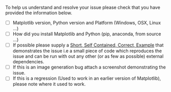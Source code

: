 To help us understand and resolve your issue please check that you have provided
the information below.

- [ ] Matplotlib version, Python version and Platform (Windows, OSX, Linux ...)
- [ ] How did you install Matplotlib and Python (pip, anaconda, from source ...)
- [ ] If possible please supply a [Short, Self Contained, Correct, Example](http://sscce.org/)
      that demonstrates the issue i.e a small piece of code which reproduces the issue
      and can be run with out any other (or as few as possible) external dependencies.
- [ ] If this is an image generation bug attach a screenshot demonstrating the issue.
- [ ] If this is a regression (Used to work in an earlier version of Matplotlib), please 
      note where it used to work.
